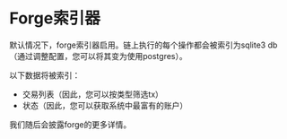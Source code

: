 # Forge索引器

默认情况下，forge索引器启用。链上执行的每个操作都会被索引为sqlite3 db（通过调整配置，您可以将其变为使用postgres）。

以下数据将被索引：

* 交易列表（因此，您可以按类型筛选tx）
* 状态（因此，您可以获取系统中最富有的账户）

我们随后会披露forge的更多详情。
<!--stackedit_data:
eyJoaXN0b3J5IjpbMTg2NTA4Mjc5NywtMTAwMDA5NzQ4NV19
-->
